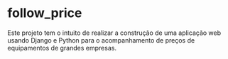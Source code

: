 # follow_price
Este projeto tem o intuito de realizar a construção de uma aplicação web usando Django e Python para o acompanhamento de preços de equipamentos de grandes empresas.

